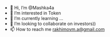 - 👋 Hi, I’m @Mashka4a
- 👀 I’m interested in Token
- 🌱 I’m currently learning ...
- 💞️ I’m looking to collaborate on investors))
- 📫 How to reach me rakhimovm.a@gmail.com

<!---
Mashka4a/Mashka4a is a ✨ special ✨ repository because its `README.md` (this file) appears on your GitHub profile.
You can click the Preview link to take a look at your changes.
--->
